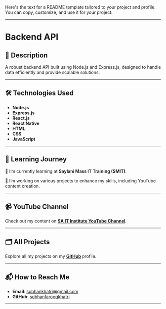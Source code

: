 Here's the text for a README template tailored to your project and profile. You can copy, customize, and use it for your project:

---

# Backend API

## 🌟 Description  
A robust backend API built using Node.js and Express.js, designed to handle data efficiently and provide scalable solutions.

---

## 🛠️ Technologies Used  
- **Node.js**  
- **Express.js**  
- **React.js**  
- **React Native**  
- **HTML**  
- **CSS**  
- **JavaScript**

---

## 📖 Learning Journey  
🌱 I’m currently learning at **Saylani Mass IT Training (SMIT)**.  

🔭 I’m working on various projects to enhance my skills, including YouTube content creation.  

---

## 📹 YouTube Channel  
Check out my content on **[SA IT Institute YouTube Channel](https://www.youtube.com/@SAITInstitute)**.  

---

## 🗂️ All Projects  
Explore all my projects on my **[GitHub](https://github.com/subhanfarooqkhatri)** profile.

---

## 📬 How to Reach Me  
- **Email**: subhankhatri@gmail.com  
- **GitHub**: [subhanfarooqkhatri](https://github.com/subhanfarooqkhatri)

--- 

